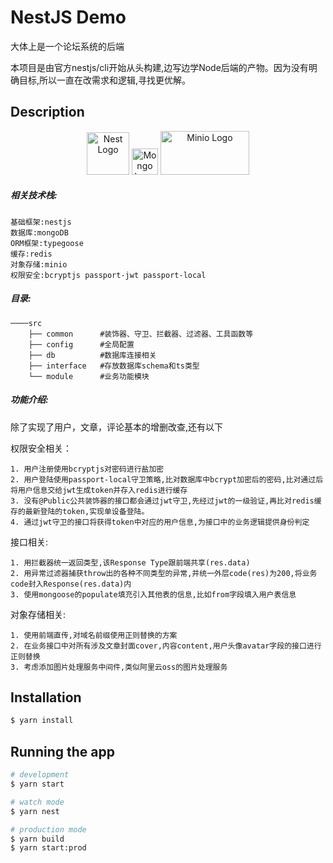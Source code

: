 # NestJS Demo
大体上是一个论坛系统的后端

本项目是由官方nestjs/cli开始从头构建,边写边学Node后端的产物。因为没有明确目标,所以一直在改需求和逻辑,寻找更优解。



## Description
<p align="center">
  <a href="http://nestjs.com/" target="blank"><img src="https://nestjs.com/img/logo-small.svg" width="68" alt="Nest Logo" /></a>
  <a href="http://nestjs.com/" target="blank"><img src="https://github.com/mongodb/mongo/raw/master/docs/leaf.svg" width="42" alt="Mongo Logo" /></a>
  <a href="http://nestjs.com/" target="blank"><img src="https://raw.githubusercontent.com/minio/minio/master/.github/logo.svg" width="142" height="70px" alt="Minio Logo" /></a>
</p>

##### 相关技术栈:
    基础框架:nestjs
    数据库:mongoDB
    ORM框架:typegoose
    缓存:redis
    对象存储:minio
    权限安全:bcryptjs passport-jwt passport-local

##### 目录:
    ────src
        ├── common      #装饰器、守卫、拦截器、过滤器、工具函数等
        ├── config      #全局配置
        ├── db          #数据库连接相关
        ├── interface   #存放数据库schema和ts类型
        └── module      #业务功能模块

##### 功能介绍:
除了实现了用户，文章，评论基本的增删改查,还有以下

权限安全相关：

    1. 用户注册使用bcryptjs对密码进行盐加密
    2. 用户登陆使用passport-local守卫策略,比对数据库中bcrypt加密后的密码,比对通过后将用户信息交给jwt生成token并存入redis进行缓存
    3. 没有@Public公共装饰器的接口都会通过jwt守卫,先经过jwt的一级验证,再比对redis缓存的最新登陆的token,实现单设备登陆。
    4. 通过jwt守卫的接口将获得token中对应的用户信息,为接口中的业务逻辑提供身份判定

接口相关:

    1. 用拦截器统一返回类型,该Response Type跟前端共享(res.data)
    2. 用异常过滤器捕获throw出的各种不同类型的异常,并统一外层code(res)为200,将业务code封入Response(res.data)内
    3. 使用mongoose的populate填充引入其他表的信息,比如from字段填入用户表信息


对象存储相关:

    1. 使用前端直传,对域名前缀使用正则替换的方案
    2. 在业务接口中对所有涉及文章封面cover,内容content,用户头像avatar字段的接口进行正则替换
    3. 考虑添加图片处理服务中间件,类似阿里云oss的图片处理服务


## Installation

```bash
$ yarn install
```

## Running the app

```bash
# development
$ yarn start

# watch mode
$ yarn nest

# production mode
$ yarn build
$ yarn start:prod
```
